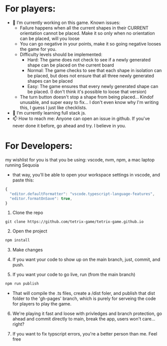 
# For players:

- 🔭 I’m currently working on this game. Known issues:
  - Failure happens when all the current shapes in their CURRENT orientation cannot be placed. Make it so only when no orientation can be placed, will you loose
  - You can go negative in your points, make it so going negative looses the game for you.
  - Difficulty levels should be implemented:
    - Hard: The game does not check to see if a newly generated shape can be placed on the current board
    - Normal: The game checks to see that each shape in isolation can be placed, but does not ensure that all three newly generated shapes can be placed
    - Easy: The game ensures that every newly generated shape can be placed. (I don't think it's possible to loose that version)
  - The turn button doesn't stop a shape from being placed... Kindof unusable, and super easy to fix... I don't even know why I'm writing this, I guess I just like checklists.
- 🌱 I’m currently learning full stack js.
- 📫 How to reach me: Anyone can open an issue in github. If you've never done it before, go ahead and try. I believe in you.

# For Developers:

my wishlist for you is that you be using: vscode, nvm, npm, a mac laptop running Sequoia
- that way, you'll be able to open your workspace settings in vscode, and paste this:
```javascript
{
  "editor.defaultFormatter": "vscode.typescript-language-features",
  "editor.formatOnSave": true,
}
```

1. Clone the repo
```javasctipt
git clone https://github.com/tetrix-game/tetrix-game.github.io
```
2. Open the project
```javascript
npm install
```

3. Make changes

4. If you want your code to show up on the main branch, just, commit, and push.

5. If you want your code to go live, run (from the main branch)
```javascript
npm run publish
```
- That will compile the .ts files, create a /dist foler, and publish that dist folder to the 'gh-pages' branch, which is purely for serveing the code for players to play the game.

6. We're playing it fast and loose with privledges and branch protection, go ahead and commit directly to main, break the app, users won't care... right?

7. If you want to fix typscript errors, you're a better person than me. Feel free